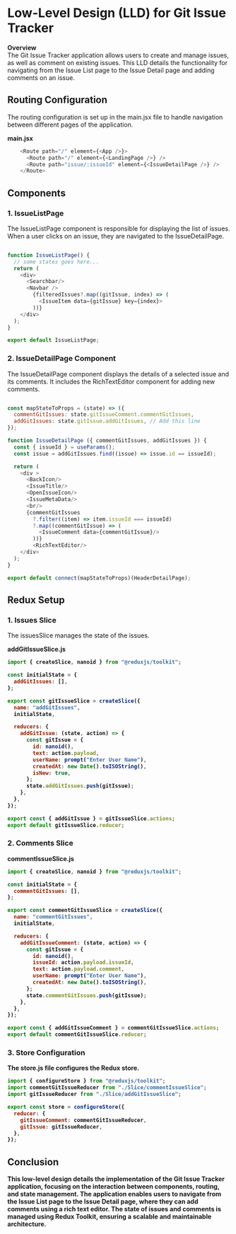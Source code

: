 # Low-Level Design (LLD) for Git Issue Tracker

<b>Overview</b> <br>
The Git Issue Tracker application allows users to create and manage issues, as well as comment on existing issues. This LLD details the functionality for navigating from the Issue List page to the Issue Detail page and adding comments on an issue.

## Routing Configuration

The routing configuration is set up in the main.jsx file to handle navigation between different pages of the application.

<b> main.jsx</b>

```Javascript
    <Route path="/" element={<App />}>
      <Route path="/" element={<LandingPage />} />
      <Route path="issue/:issueId" element={<IssueDetailPage />} />
    </Route>
```

## Components

### 1. IssueListPage

The IssueListPage component is responsible for displaying the list of issues. When a user clicks on an issue, they are navigated to the IssueDetailPage.

```Javascript

function IssueListPage() {
  // some states goes here...
  return (
    <div>
      <Searchbar/>
      <Navbar />
        {filteredIssues?.map((gitIssue, index) => (
          <IssueItem data={gitIssue} key={index}>
        ))}
    </div>
  );
}

export default IssueListPage;
```

### 2. IssueDetailPage Component

The IssueDetailPage component displays the details of a selected issue and its comments. It includes the RichTextEditor component for adding new comments.

```Javascript

const mapStateToProps = (state) => ({
  commentGitIssues: state.gitIssueComment.commentGitIssues,
  addGitIssues: state.gitIssue.addGitIssues, // Add this line
});

function IssueDetailPage ({ commentGitIssues, addGitIssues }) {
  const { issueId } = useParams();
  const issue = addGitIssues.find((issue) => issue.id == issueId);

  return (
    <div >
      <BackIcon/>
      <IssueTitle/>
      <OpenIssueIcon/>
      <IssueMetaData/>
      <br/>
      {commentGitIssues
        ?.filter((item) => item.issueId === issueId)
        ?.map((commentGitIssue) => (
          <IssueComment data={commentGitIssue}/>
        ))}
        <RichTextEditor/>
    </div>
  );
}

export default connect(mapStateToProps)(HeaderDetailPage);

```

## Redux Setup

### 1. Issues Slice

The issuesSlice manages the state of the issues.

<b> addGitIssueSlice.js

```Javascript
import { createSlice, nanoid } from "@reduxjs/toolkit";

const initialState = {
  addGitIssues: [],
};

export const gitIssueSlice = createSlice({
  name: "addGitIssues",
  initialState,

  reducers: {
    addGitIssue: (state, action) => {
      const gitIssue = {
        id: nanoid(),
        text: action.payload,
        userName: prompt("Enter User Name"),
        createdAt: new Date().toISOString(),
        isNew: true,
      };
      state.addGitIssues.push(gitIssue);
    },
  },
});

export const { addGitIssue } = gitIssueSlice.actions;
export default gitIssueSlice.reducer;

```

### 2. Comments Slice

<b> commentIssueSlice.js

```Javascript
import { createSlice, nanoid } from "@reduxjs/toolkit";

const initialState = {
  commentGitIssues: [],
};

export const commentGitIssueSlice = createSlice({
  name: "commentGitIssues",
  initialState,

  reducers: {
    addGitIssueComment: (state, action) => {
      const gitIssue = {
        id: nanoid(),
        issueId: action.payload.issueId,
        text: action.payload.comment,
        userName: prompt("Enter User Name"),
        createdAt: new Date().toISOString(),
      };
      state.commentGitIssues.push(gitIssue);
    },
  },
});

export const { addGitIssueComment } = commentGitIssueSlice.actions;
export default commentGitIssueSlice.reducer;
```

### 3. Store Configuration

The store.js file configures the Redux store.

```Javascript
import { configureStore } from "@reduxjs/toolkit";
import commentGitIssueReducer from "./Slice/commentIssueSlice";
import gitIssueReducer from "./Slice/addGitIssueSlice";

export const store = configureStore({
  reducer: {
    gitIssueComment: commentGitIssueReducer,
    gitIssue: gitIssueReducer,
  },
});
```

## Conclusion

This low-level design details the implementation of the Git Issue Tracker application, focusing on the interaction between components, routing, and state management. The application enables users to navigate from the Issue List page to the Issue Detail page, where they can add comments using a rich text editor. The state of issues and comments is managed using Redux Toolkit, ensuring a scalable and maintainable architecture.
